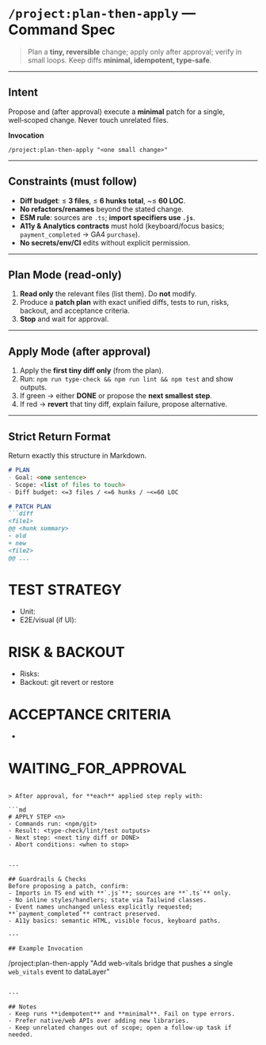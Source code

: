 # `/project:plan-then-apply` — Command Spec

> Plan a **tiny, reversible** change; apply only after approval; verify in small loops. Keep diffs **minimal, idempotent, type‑safe**.

---

## Intent

Propose and (after approval) execute a **minimal** patch for a single, well‑scoped change. Never touch unrelated files.

**Invocation**

```
/project:plan-then-apply "<one small change>"
```

---

## Constraints (must follow)

* **Diff budget**: ≤ **3 files**, ≤ **6 hunks total**, \~≤ **60 LOC**.
* **No refactors/renames** beyond the stated change.
* **ESM rule**: sources are `.ts`; **import specifiers use `.js`**.
* **A11y & Analytics contracts** must hold (keyboard/focus basics; `payment_completed` → GA4 `purchase`).
* **No secrets/env/CI** edits without explicit permission.

---

## Plan Mode (read‑only)

1. **Read only** the relevant files (list them). Do **not** modify.
2. Produce a **patch plan** with exact unified diffs, tests to run, risks, backout, and acceptance criteria.
3. **Stop** and wait for approval.

---

## Apply Mode (after approval)

1. Apply the **first tiny diff only** (from the plan).
2. Run: `npm run type-check && npm run lint && npm test` and show outputs.
3. If green → either **DONE** or propose the **next smallest step**.
4. If red → **revert** that tiny diff, explain failure, propose alternative.

---

## Strict Return Format

Return exactly this structure in Markdown.

````md
# PLAN
- Goal: <one sentence>
- Scope: <list of files to touch>
- Diff budget: <=3 files / <=6 hunks / ~<=60 LOC

# PATCH PLAN
```diff
<file1>
@@ <hunk summary>
- old
+ new
<file2>
@@ ...
````

# TEST STRATEGY

* Unit: <what to run>
* E2E/visual (if UI): <what to run>

# RISK & BACKOUT

* Risks: <bullets>
* Backout: git revert <commit> or restore <files>

# ACCEPTANCE CRITERIA

* <measurable checks>

# WAITING\_FOR\_APPROVAL

````

> After approval, for **each** applied step reply with:

```md
# APPLY STEP <n>
- Commands run: <npm/git>
- Result: <type-check/lint/test outputs>
- Next step: <next tiny diff or DONE>
- Abort conditions: <when to stop>
````

```

---

## Guardrails & Checks
Before proposing a patch, confirm:
- Imports in TS end with **`.js`**; sources are **`.ts`** only.
- No inline styles/handlers; state via Tailwind classes.
- Event names unchanged unless explicitly requested; **`payment_completed`** contract preserved.
- A11y basics: semantic HTML, visible focus, keyboard paths.

---

## Example Invocation
```

/project\:plan-then-apply "Add web-vitals bridge that pushes a single `web_vitals` event to dataLayer"

```

---

## Notes
- Keep runs **idempotent** and **minimal**. Fail on type errors.
- Prefer native/web APIs over adding new libraries.
- Keep unrelated changes out of scope; open a follow‑up task if needed.

```
